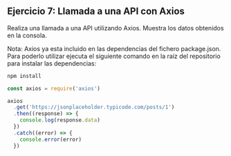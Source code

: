 ## Ejercicio 7: Llamada a una API con Axios

Realiza una llamada a una API utilizando Axios. Muestra los datos obtenidos en la consola.

Nota: Axios ya esta incluido en las dependencias del fichero package.json. Para poderlo utilizar ejecuta el siguiente comando en la raiz del repositorio para instalar las dependencias:

```bash
npm install
```

```javascript
const axios = require('axios')

axios
  .get('https://jsonplaceholder.typicode.com/posts/1')
  .then((response) => {
    console.log(response.data)
  })
  .catch((error) => {
    console.error(error)
  })
```
